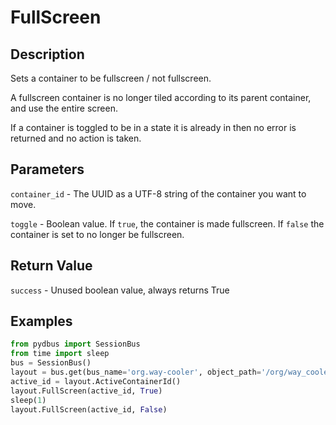 # FullScreen

## Description
Sets a container to be fullscreen / not fullscreen.

A fullscreen container is no longer tiled according to its parent container, and use the entire screen.

If a container is toggled to be in a state it is already in then no error is returned and no action is taken.

## Parameters
`container_id` - The UUID as a UTF-8 string of the container you want to move.

`toggle` - Boolean value. If `true`, the container is made fullscreen. If `false` the container is set to no longer be fullscreen.

## Return Value
`success` - Unused boolean value, always returns True

## Examples
```python
from pydbus import SessionBus
from time import sleep
bus = SessionBus()
layout = bus.get(bus_name='org.way-cooler', object_path='/org/way_cooler/Layout')
active_id = layout.ActiveContainerId()
layout.FullScreen(active_id, True)
sleep(1)
layout.FullScreen(active_id, False)
```

